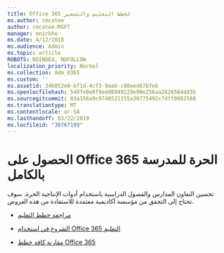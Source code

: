 ```yaml
---
title: Office 365 لخطط التعليم والتسعير
ms.author: cmcatee
author: cmcatee-MSFT
manager: mnirkhe
ms.date: 4/12/2018
ms.audience: Admin
ms.topic: article
ROBOTS: NOINDEX, NOFOLLOW
localization_priority: Normal
ms.collection: Adm_O365
ms.custom: ''
ms.assetid: 34b852e0-bf1d-4cf3-9aa6-c80eed67bfeb
ms.openlocfilehash: 540fe0e8f9edd6949229e90e256aa2626584dd3b
ms.sourcegitcommit: 03a156a9c9740521155a30775492c7dff0982588
ms.translationtype: MT
ms.contentlocale: ar-SA
ms.lasthandoff: 03/22/2019
ms.locfileid: "30767199"
---
```

# <a name="get-office-365-free-for-your-entire-school"></a>الحصول على Office 365 الحرة للمدرسة بالكامل

تحسين التعاون المدارس والفصول الدراسية باستخدام أدوات الإنتاجية الحرة. سوف تحتاج إلى التحقق من مؤسسة أكاديمية معتمدة للاستفادة من هذه العروض.
  
- [مراجعة خطط التعليم](https://products.office.com/academic/compare-office-365-education-plans)
    
- [الشروع في استخدام Office 365 التعليم](https://support.office.com/article/ab02abe5-a1ee-458c-b749-5b44416ccf1)
    
- [مقارنة كافة خطط Office 365](https://products.office.com/business/compare-more-office-365-for-business-plans)
    

